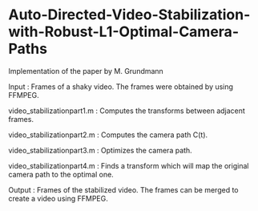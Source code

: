 # Auto-Directed-Video-Stabilization-with-Robust-L1-Optimal-Camera-Paths
Implementation of the paper by M. Grundmann

Input : Frames of a shaky video. The frames were obtained by using FFMPEG.

video_stabilizationpart1.m : Computes the transforms between adjacent frames.

video_stabilizationpart2.m : Computes the camera path C(t).

video_stabilizationpart3.m : Optimizes the camera path.

video_stabilizationpart4.m : Finds a transform which will map the original camera path to the optimal one.

Output : Frames of the stabilized video. The frames can be merged to create a video using FFMPEG.
